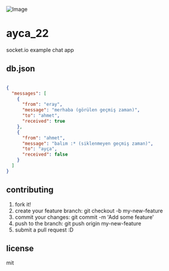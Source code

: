 ![Image](http://galeri.uludagsozluk.com/34/ay%C3%A7a-22-%C5%9Fimdi-kamera-a%C3%A7t%C4%B1_33248.jpg)

# ayca_22

socket.io example chat app

## db.json

```json

{
  "messages": [
    {
      "from": "eray",
      "message": "merhaba (görülen geçmiş zaman)",
      "to": "ahmet",
      "received": true
    },
    {
      "from": "ahmet",
      "message": "balım :* (siklenmeyen geçmiş zaman)",
      "to": "ayça",
      "received": false
    }
  ]
}

```

## contributing

1. fork it!
2. create your feature branch: git checkout -b my-new-feature
3. commit your changes: git commit -m 'Add some feature'
4. push to the branch: git push origin my-new-feature
5. submit a pull request :D

## license

mit